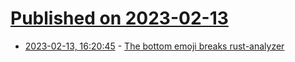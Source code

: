 # [Published on 2023-02-13](index.md)

* [2023-02-13, 16:20:45](https://lobste.rs/s/hjyll4/bottom_emoji_breaks_rust_analyzer) - [The bottom emoji breaks rust-analyzer](https://fasterthanli.me/articles/the-bottom-emoji-breaks-rust-analyzer)
